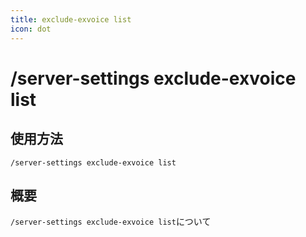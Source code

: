 ```yaml
---
title: exclude-exvoice list
icon: dot
---
```


# /server-settings exclude-exvoice list

## 使用方法
```
/server-settings exclude-exvoice list
```

## 概要
`/server-settings exclude-exvoice list`について
